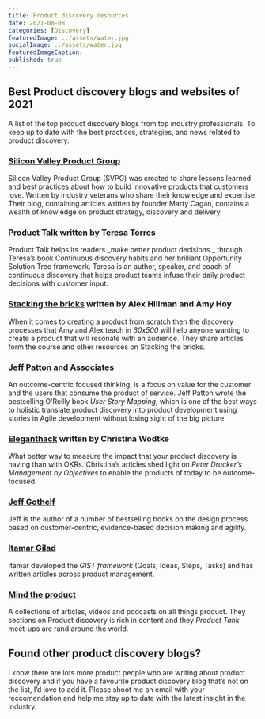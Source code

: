 ```yaml
---
title: Product discovery resources
date: 2021-08-08
categories: [Discovery]
featuredImage: ../assets/water.jpg
socialImage: ../assets/water.jpg
featuredImageCaption: 
published: true
---
```


## Best Product discovery blogs and websites of 2021
A list of the top product discovery blogs from top industry professionals. To keep up to date with the best practices, strategies, and news related to product discovery.

### [Silicon Valley Product Group][1]
Silicon Valley Product Group (SVPG) was created to share lessons learned and best practices about how to build innovative products that customers love. Written by industry veterans who share their knowledge and expertise. Their blog, containing articles written by founder Marty Cagan, contains a wealth of knowledge on product strategy, discovery and delivery.  

### [Product Talk][2] written by Teresa Torres
Product Talk helps its readers _make better product decisions _ through Teresa’s book Continuous discovery habits and her brilliant Opportunity Solution Tree framework. Teresa is an author, speaker, and coach of continuous discovery that helps product teams infuse their daily product decisions with customer input. 

### [Stacking the bricks][3]  written by Alex Hillman and Amy Hoy
 When it comes to creating a product from scratch then the discovery processes that Amy and Alex teach in _30x500_ will help anyone wanting to create a product that will resonate with an audience. They share articles form the course and other resources on Stacking the bricks.

### [Jeff Patton and Associates][4]
An outcome-centric focused thinking, is a focus on value for the customer and the users that consume the product of service. Jeff Patton wrote the bestselling O’Reilly book _User Story Mapping_, which is one of the best ways to holistic translate product discovery into product development using stories in Agile development without losing sight of the big picture. 

### [Eleganthack][5] written by Christina Wodtke
What better way to measure the impact that your product discovery is having than with OKRs. Christina’s articles shed light on _Peter Drucker’s Management by Objectives_ to enable the products of today to be outcome-focused. 

### [Jeff Gothelf][6]
Jeff is the author of a number of bestselling books on the design process based on  customer-centric, evidence-based decision making and agility. 

### [Itamar Gilad][7]
Itamar developed the _GIST framework_ (Goals, Ideas, Steps, Tasks) and has written articles across product management.
 
### [Mind the product][8]
A collections of articles, videos and podcasts on all things product. They sections on Product discovery is rich in content and they _Product Tank_ meet-ups are rand around the world. 

## Found other product discovery blogs?
I know there are lots more product people who are writing about product discovery and if you have a favourite product discovery blog that’s not on the list, I’d love to add it.  Please shoot me an email with your reccomendation and help me stay up to date with the latest insight in the industry. 

[1]:	https://svpg.com/articles/ "Silicon Valley Product Group"
[2]:	https://www.producttalk.org/blog/ "Product Talk"
[3]:	https://stackingthebricks.com/articles/
[4]:	https://www.jpattonassociates.com/category/articles/ "Jpattonassociates"
[5]:	https://eleganthack.com
[6]:	https://jeffgothelf.com/blog/
[7]:	https://itamargilad.com
[8]:	https://www.mindtheproduct.com/category/product-discovery/